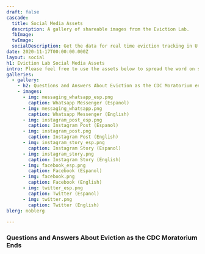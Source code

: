```yaml
---
draft: false
cascade:
  title: Social Media Assets
  description: A gallery of shareable images from the Eviction Lab.
  fbImage: 
  twImage: 
  socialDescription: Get the data for real time eviction tracking in U.S. cities during COVID-19.
date: 2020-11-17T00:00:00.000Z
layout: social
h1: Eviction Lab Social Media Assets
intro: Please feel free to use the assets below to spread the word on social media.
galleries:
  - gallery: 
    - h2: Questions and Answers About Eviction as the CDC Moratorium ends
    - images:
      - img: messaging_whatsapp_esp.png
        caption: Whatsapp Messenger (Espanol)
      - img: messaging_whatsapp.png
        caption: Whatsapp Messenger (English)
      - img: instagram_post_esp.png
        caption: Instagram Post (Espanol)
      - img: instagram_post.png
        caption: Instagram Post (English)
      - img: instagram_story_esp.png
        caption: Instagram Story (Espanol)
      - img: instagram_story.png
        caption: Instagram Story (English) 
      - img: facebook_esp.png
        caption: Facebook (Espanol)
      - img: facebook.png
        caption: Facebook (English) 
      - img: twitter_esp.png
        caption: Twitter (Espanol)
      - img: twitter.png
        caption: Twitter (English)      
blerg: noblerg      
     
---
```


### Questions and Answers About Eviction as the CDC Moratorium Ends

